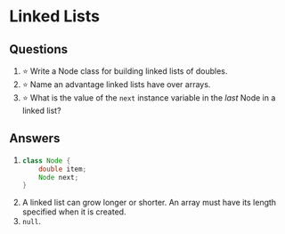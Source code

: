 # Linked Lists
## Questions
1. :star: Write a Node class for building linked lists of doubles.
1. :star: Name an advantage linked lists have over arrays.
1. :star: What is the value of the `next` instance variable in the *last* Node in a linked list?
## Answers
1.  ```java
    class Node {
        double item;
        Node next;
    }
    ```
1. A linked list can grow longer or shorter. An array must have its length specified when it is created.
1. `null`.
